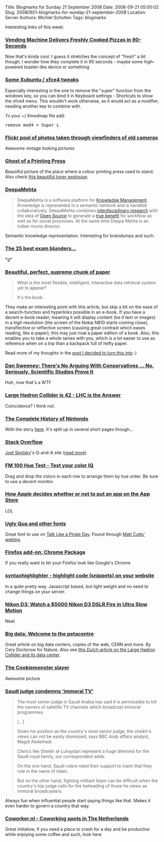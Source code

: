 Title: Blogmarks for Sunday 21 September 2008
Date: 2008-09-21 05:00:02
Slug: 20080921-blogmarks-for-sunday-21-september-2008
Location: Server
Authors: Michiel Scholten
Tags: blogmarks

<p>Interesting links of this week:</p>
<h3><a href="http://www.techeblog.com/index.php/tech-gadget/feature-vending-machine-delivers-freshly-cooked-pizzas-in-90-seconds">Vending Machine Delivers Freshly Cooked Pizzas in 90-Seconds</a></h3>
<p>Now that's kinda cool. I guess it stretches the concept of "fresh" a bit though; I wonder how they complete it in 90 seconds - maybe some high-powered toaster-like device or something</p>
<h3><a href="http://likuidkewl.blogspot.com/2008/08/some-xubuntu-xfce-tweaks.html">Some Xubuntu / xfce4 tweaks</a></h3>
<p>Especially interesting is the one to remove the "super" function from the windows key, so you can bind it in Keyboard settings - Shortcuts to show the xfce4 menu. This wouldn't work otherwise, as it would act as a modifier, needing another key to combine with.</p>

<p>To your ~/.Xmodmap file add:</p>
<pre>
remove mod4 = Super_L
</pre>
<h3><a href="http://www.boingboing.net/2008/09/18/flickr-pool-of-photo-1.html">Flickr pool of photos taken through viewfinders of old cameras</a></h3>
<p>Awesome vintage looking pictures</p>
<h3><a href="http://printeresting.org/2008/09/17/ghost-of-a-printing-press/">Ghost of a Printing Press</a></h3>
<p>Beautiful picture of the place where a colour printing press used to stand. Also check <a href="http://www.boingboing.net/2008/09/18/beautiful-toner-expl.html">this beautiful toner explosion</a>.</p>
<h3><a href="http://www.deepamehta.de/">DeepaMehta</a></h3>
<blockquote><p>DeepaMehta is a software platform for <a href="http://www.deepamehta.de/docs/km.html">Knowledge&nbsp;Management</a>. Knowledge is represented in a semantic network and is handled collaboratively. DeepaMehta combines <a href="http://www.deepamehta.de/docs/research.html">interdisciplinary research</a> with the idea of <a href="http://www.deepamehta.de/docs/opensource.html">Open&nbsp;Source</a> to generate a <a href="http://www.deepamehta.de/docs/benefit.html">true benefit</a> for workflow as well as for social processes. At the same time Deepa Mehta is an indian movie director.</p></blockquote>

<p>Semantic knowledge representation. Interesting for braindumps and such.</p>
<h3><a href="http://timesonline.typepad.com/schoolgate/2008/09/the-20-best-exa.html">The 25 best exam blunders...</a></h3>
<p>*g*</p>
<h3><a href="http://news.bbc.co.uk/2/hi/uk_news/magazine/7619303.stm">Beautiful, perfect, supreme chunk of paper</a></h3>
<blockquote><p>What is the most flexible, intelligent, interactive data retrieval system yet to appear?</p>
<p>It's the book.</p></blockquote>

<p>They make an interesting point with this article, but skip a bit on the ease of a search-function and hyperlinks possible in an e-book. If you have a decent e-book reader, meaning it will display content (be it text or images) in a high resolution (the screen of the Nokia N810 starts coming close), transflective or reflective screen (causing great contrast which eases reading, like e-paper), this may just rival a paper edition of a book. Also, this enables you to take a whole series with you, which is a lot easier to use as reference when on a trip than a backpack full of hefty paper.</p>

<p>Read more of my thoughts in the <a href="http://aquariusoft.org/~mbscholt/index.php?rantid=742">post I decided to turn this into</a> :)</p>
<h3><a href="http://www.huffingtonpost.com/dan-sweeney/theres-no-arguing-with-co_b_126805.html">Dan Sweeney: There's No Arguing With Conservatives ... No, Seriously, Scientific Studies Prove It</a></h3>
<p>Huh, now that's a WTF</p>
<h3><a href="http://lhcis42.com/">Large Hadron Collider is 42 - LHC is the Answer</a></h3>
<p>Coincidence? I think not.</p>
<h3><a href="http://games.slashdot.org/article.pl?sid=08/09/07/2147226">The Complete History of Nintendo</a></h3>
<p>With the story <a href="http://www.gameplayer.com.au/gp_documents/080905HistoryofNintendo.aspx?catid=Features&Page=1">here</a>. It's split up in several short pages though...</p>
<h3><a href="http://stackoverflow.com/">Stack Overflow</a></h3>
<p><a href="http://www.joelonsoftware.com/">Joel Spolsky</a>'s Q-and-A site (<a href="http://developers.slashdot.org/article.pl?sid=08/09/16/1910214">read more)</p>
<h3><a href="http://www.xrite.com/custom_page.aspx?PageID=77">FM 100 Hue Test -  Test your color IQ</a></h3>
<p>Drag and drop the colors in each row to arrange them by hue order. Be sure to use a decent monitor.</p>
<h3><a href="http://www.geekculture.com/joyoftech/joyarchives/1151.html">How Apple decides whether or not to put an app on the App Store</a></h3>
<p>LOL</p>
<h3><a href="http://www.kpao.org/blog/2008/08/ugly-qua-and-other-fonts.html">Ugly Qua and other fonts</a></h3>
<p>Great font to use on <a href="http://www.talklikeapirate.com/piratehome.html">Talk Like a Pirate Day</a>. Found through <a href="http://www.mattcutts.com/blog/arrrrr-you-prepared-for-talk-like-a-pirate-day-with-fonts/">Matt Cutts' weblog</a>.</p>
<h3><a href="https://addons.mozilla.org/en-US/firefox/addon/8790">Firefox add-on: Chrome Package</a></h3>
<p>If you really want to let your Firefox look like Google's Chrome</p>
<h3><a href="http://code.google.com/p/syntaxhighlighter/">syntaxhighlighter - highlight code (snippets) on your website</a></h3>
<p>In a quite pretty way. Javascript based, but light weight and no need to change things on your server.</p>
<h3><a href="http://gizmodo.com/5045515/watch-a-5000-nikon-d3-dslr-fire-in-ultra-slow-motion">Nikon D3: Watch a $5000 Nikon D3 DSLR Fire in Ultra Slow Motion</a></h3>
<p>Neat</p>
<h3><a href="http://www.nature.com/news/2008/080903/full/455016a.html">Big data: Welcome to the petacentre</a></h3>
<p>Great article on big data centers, copies of the web, CERN and more. By Cory Doctorow for Nature. Also see <a href="http://www.ispam.nl/archives/3385/het-large-hadron-collider-datacentrum/">this Dutch article on the Large Hadron Collider and its data center</a>.</p>
<h3><a href="http://www.flickr.com/photos/dorsner/2822774896">The Cookiemonster slayer</a></h3>
<p>Awesome picture</p>
<h3><a href="http://news.bbc.co.uk/2/hi/middle_east/7613575.stm">Saudi judge condemns 'immoral TV'</a></h3>
<blockquote><p>The most senior judge in Saudi Arabia has said it is permissible to kill the owners of satellite TV channels which broadcast immoral programmes.</p>
<p>[...]</p>
<p>Given his position as the country's most senior judge, the sheikh's views can not be easily dismissed, says BBC Arab affairs analyst, Magdi Abdelhadi.</p>
<p>Clerics like Sheikh al-Luhaydan represent a huge dilemma for the Saudi royal family, our correspondent adds.</p>
<p>On the one hand, Saudi rulers need their support to claim that they rule in the name of Islam.</p>
<p>But on the other hand, fighting militant Islam can be difficult when the country's top judge calls for the beheading of those he views as immoral broadcasters.</p>
</blockquote>

<p>Always fun when influential people start saying things like that. Makes it even harder to govern a country that way.</p>
<h3><a href="http://coworker.nl/">Coworker.nl - Coworking spots in The Netherlands</a></h3>
<p>Great initiative; if you need a place to crash for a day and be productive while enjoying some coffee and such, look here</p>

